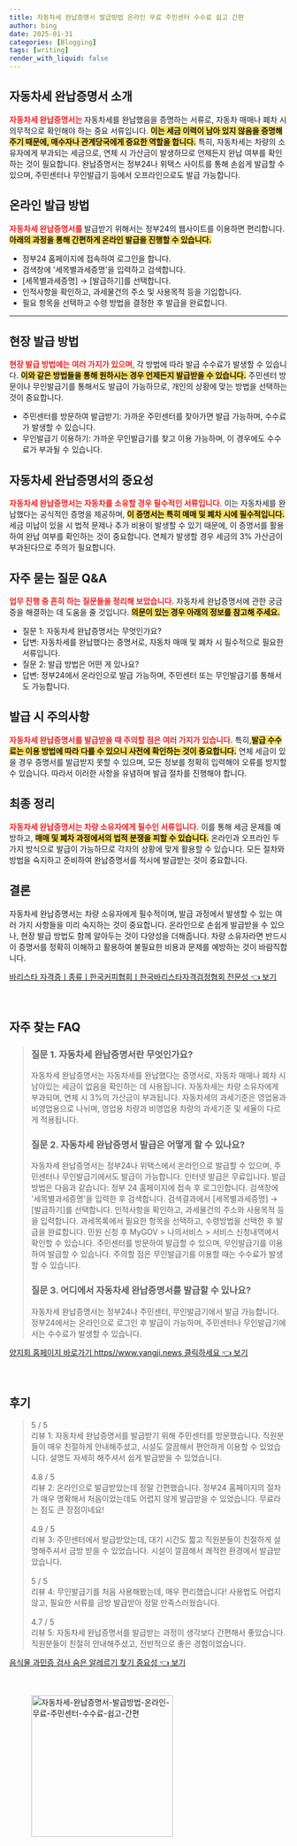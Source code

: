 ```yaml
---
title: 자동차세 완납증명서 발급방법 온라인 무료 주민센터 수수료 쉽고 간편
author: bing
date: 2025-01-31
categories: [Blogging]
tags: [writing]
render_with_liquid: false
---
```



<h2 id='자동차세_완납증명서_소개'>자동차세 완납증명서 소개</h2>

<p><b><span style="color: #ee2323;">자동차세 완납증명서는 </span></b> 자동차세를 완납했음을 증명하는 서류로, 자동차 매매나 폐차 시 의무적으로 확인해야 하는 중요 서류입니다. <b><span style="background-color: #ffe066;">이는 세금 이력이 남아 있지 않음을 증명해 주기 때문에, 매수자나 관계당국에게 중요한 역할을 합니다.</span></b> 특히, 자동차세는 차량의 소유자에게 부과되는 세금으로, 연체 시 가산금이 발생하므로 언제든지 완납 여부를 확인하는 것이 필요합니다. 완납증명서는 정부24나 위택스 사이트를 통해 손쉽게 발급할 수 있으며, 주민센터나 무인발급기 등에서 오프라인으로도 발급 가능합니다. </p>

<h2 id='온라인_발급_방법'>온라인 발급 방법</h2>

<p><b><span style="color: #ee2323;">자동차세 완납증명서를 </span></b> 발급받기 위해서는 정부24의 웹사이트를 이용하면 편리합니다. <b><span style="background-color: #ffe066;">아래의 과정을 통해 간편하게 온라인 발급을 진행할 수 있습니다.</span></b></p>

<ul>
    <li>정부24 홈페이지에 접속하여 로그인을 합니다.</li>
    <li>검색창에 '세목별과세증명'을 입력하고 검색합니다.</li>
    <li>[세목별과세증명] → [발급하기]를 선택합니다.</li>
    <li>인적사항을 확인하고, 과세물건의 주소 및 사용목적 등을 기입합니다.</li>
    <li>필요 항목을 선택하고 수령 방법을 결정한 후 발급을 완료합니다.</li>
</ul>

<hr />

<h2 id='현장_발급_방법'>현장 발급 방법</h2>

<p><b><span style="color: #ee2323;">현장 발급 방법에는 여러 가지가 있으며, </span></b> 각 방법에 따라 발급 수수료가 발생할 수 있습니다. <b><span style="background-color: #ffe066;">이와 같은 방법들을 통해 원하시는 경우 언제든지 발급받을 수 있습니다.</span></b> 주민센터 방문이나 무인발급기를 통해서도 발급이 가능하므로, 개인의 상황에 맞는 방법을 선택하는 것이 중요합니다.</p>

<ul>
    <li>주민센터를 방문하여 발급받기: 가까운 주민센터를 찾아가면 발급 가능하며, 수수료가 발생할 수 있습니다.</li>
    <li>무인발급기 이용하기: 가까운 무인발급기를 찾고 이용 가능하며, 이 경우에도 수수료가 부과될 수 있습니다.</li>
</ul>

<h2 id='자동차세_완납증명서의_중요성'>자동차세 완납증명서의 중요성</h2>

<p><b><span style="color: #ee2323;">자동차세 완납증명서는 자동차를 소유할 경우 필수적인 서류입니다.</span></b> 이는 자동차세를 완납했다는 공식적인 증명을 제공하며, <b><span style="background-color: #ffe066;">이 증명서는 특히 매매 및 폐차 시에 필수적입니다.</span></b> 세금 미납이 있을 시 법적 문제나 추가 비용이 발생할 수 있기 때문에, 이 증명서를 활용하여 완납 여부를 확인하는 것이 중요합니다. 연체가 발생할 경우 세금의 3% 가산금이 부과된다므로 주의가 필요합니다. </p>

<h2 id='자주_묻는_질문_QNA'>자주 묻는 질문 Q&A</h2>

<p><b><span style="color: #ee2323;">업무 진행 중 흔히 하는 질문들을 정리해 보았습니다.</span></b> 자동차세 완납증명서에 관한 궁금증을 해결하는 데 도움을 줄 것입니다. <b><span style="background-color: #ffe066;">의문이 있는 경우 아래의 정보를 참고해 주세요.</span></b></p>

<ul>
    <li>질문 1: 자동차세 완납증명서는 무엇인가요?</li>
    <li>답변: 자동차세를 완납했다는 증명서로, 자동차 매매 및 폐차 시 필수적으로 필요한 서류입니다.</li>
    <li>질문 2: 발급 방법은 어떤 게 있나요?</li>
    <li>답변: 정부24에서 온라인으로 발급 가능하며, 주민센터 또는 무인발급기를 통해서도 가능합니다.</li>
</ul>

<h2 id='발급시_주의사항'>발급 시 주의사항</h2>

<p><b><span style="color: #ee2323;">자동차세 완납증명서를 발급받을 때 주의할 점은 여러 가지가 있습니다.</span></b> 특히,<b><span style="background-color: #ffe066;">발급 수수료는 이용 방법에 따라 다를 수 있으니 사전에 확인하는 것이 중요합니다.</span></b> 연체 세금이 있을 경우 증명서를 발급받지 못할 수 있으며, 모든 정보를 정확히 입력해야 오류를 방지할 수 있습니다. 따라서 이러한 사항을 유념하며 발급 절차를 진행해야 합니다.</p>

<h2 id='최종_정리'>최종 정리</h2>

<p><b><span style="color: #ee2323;">자동차세 완납증명서는 차량 소유자에게 필수인 서류입니다.</span></b> 이를 통해 세금 문제를 예방하고, <b><span style="background-color: #ffe066;">매매 및 폐차 과정에서의 법적 분쟁을 피할 수 있습니다.</span></b> 온라인과 오프라인 두 가지 방식으로 발급이 가능하므로 각자의 상황에 맞게 활용할 수 있습니다. 모든 절차와 방법을 숙지하고 준비하여 완납증명서를 적시에 발급받는 것이 중요합니다.</p>

<h2 id='결론'>결론</h2>

<p>자동차세 완납증명서는 차량 소유자에게 필수적이며, 발급 과정에서 발생할 수 있는 여러 가지 사항들을 미리 숙지하는 것이 중요합니다. 온라인으로 손쉽게 발급받을 수 있으나, 현장 발급 방법도 함께 알아두는 것이 다양성을 더해줍니다. 차량 소유자라면 반드시 이 증명서를 정확히 이해하고 활용하여 불필요한 비용과 문제를 예방하는 것이 바람직합니다.</p>


<p><a class="click-button" title="바리스타 자격증ㅣ종류ㅣ한국커피협회ㅣ한국바리스타자격검정협회 전문성" href="https://blackassets.github.io/posts/%EB%B0%94%EB%A6%AC%EC%8A%A4%ED%83%80-%EC%9E%90%EA%B2%A9%EC%A6%9D%E3%85%A3%EC%A2%85%EB%A5%98%E3%85%A3%ED%95%9C%EA%B5%AD%EC%BB%A4%ED%94%BC%ED%98%91%ED%9A%8C%E3%85%A3%ED%95%9C%EA%B5%AD%EB%B0%94%EB%A6%AC%EC%8A%A4%ED%83%80%EC%9E%90%EA%B2%A9%EA%B2%80%EC%A0%95%ED%98%91%ED%9A%8C-%EC%A0%84%EB%AC%B8%EC%84%B1/" rel="dofollow">바리스타 자격증ㅣ종류ㅣ한국커피협회ㅣ한국바리스타자격검정협회 전문성 👈 보기</a></p><br>
<h2 id='자주_찾는_FAQ'>자주 찾는 FAQ</h2>
<div itemscope="" itemtype="https://schema.org/FAQPage"> 
<blockquote> 
<div itemscope="" itemprop="mainEntity" itemtype="https://schema.org/Question"> 
<h3 itemprop="name">질문 1. 자동차세 완납증명서란 무엇인가요?</h3> 
<div itemscope="" itemprop="acceptedAnswer" itemtype="https://schema.org/Answer"> 
<span itemprop="text"> 
<p>자동차세 완납증명서는 자동차세를 완납했다는 증명서로, 자동차 매매나 폐차 시 남아있는 세금이 없음을 확인하는 데 사용됩니다. 자동차세는 차량 소유자에게 부과되며, 연체 시 3%의 가산금이 부과됩니다. 자동차세의 과세기준은 영업용과 비영업용으로 나뉘며, 영업용 차량과 비영업용 차량의 과세기준 및 세율이 다르게 적용됩니다.</p> 
</span> 
</div> 
</div> 

<div itemscope="" itemprop="mainEntity" itemtype="https://schema.org/Question"> 
<h3 itemprop="name">질문 2. 자동차세 완납증명서 발급은 어떻게 할 수 있나요?</h3> 
<div itemscope="" itemprop="acceptedAnswer" itemtype="https://schema.org/Answer"> 
<span itemprop="text"> 
<p>자동차세 완납증명서는 정부24나 위택스에서 온라인으로 발급할 수 있으며, 주민센터나 무인발급기에서도 발급이 가능합니다. 인터넷 발급은 무료입니다. 발급 방법은 다음과 같습니다: 정부 24 홈페이지에 접속 후 로그인합니다. 검색창에 '세목별과세증명'을 입력한 후 검색합니다. 검색결과에서 [세목별과세증명] → [발급하기]를 선택합니다. 인적사항을 확인하고, 과세물건의 주소와 사용목적 등을 입력합니다. 과세목록에서 필요한 항목을 선택하고, 수령방법을 선택한 후 발급을 완료합니다. 민원 신청 후 MyGOV > 나의서비스 > 서비스 신청내역에서 확인할 수 있습니다. 주민센터를 방문하여 발급할 수 있으며, 무인발급기를 이용하여 발급할 수 있습니다. 주의할 점은 무인발급기를 이용할 때는 수수료가 발생할 수 있습니다.</p> 
</span> 
</div> 
</div> 

<div itemscope="" itemprop="mainEntity" itemtype="https://schema.org/Question"> 
<h3 itemprop="name">질문 3. 어디에서 자동차세 완납증명서를 발급할 수 있나요?</h3> 
<div itemscope="" itemprop="acceptedAnswer" itemtype="https://schema.org/Answer"> 
<span itemprop="text"> 
<p>자동차세 완납증명서는 정부24나 주민센터, 무인발급기에서 발급 가능합니다. 정부24에서는 온라인으로 로그인 후 발급이 가능하며, 주민센터나 무인발급기에서는 수수료가 발생할 수 있습니다.</p> 
</span> 
</div> 
</div> 
</blockquote> 
</div>
<p><a class="click-button" title="양지회 홈페이지 바로가기 https//www.yangji.news 클릭하세요" href="https://blackassets.github.io/posts/%EC%96%91%EC%A7%80%ED%9A%8C-%ED%99%88%ED%8E%98%EC%9D%B4%EC%A7%80-%EB%B0%94%EB%A1%9C%EA%B0%80%EA%B8%B0-httpswww.yangji.news-%ED%81%B4%EB%A6%AD%ED%95%98%EC%84%B8%EC%9A%94/" rel="dofollow">양지회 홈페이지 바로가기 https//www.yangji.news 클릭하세요 👈 보기</a></p><br>
<h2 id='후기'>후기</h2>
<div itemscope itemtype="https://schema.org/Product">
  <blockquote>
  <div itemprop="review" itemscope itemtype="https://schema.org/Review">
      <div itemprop="reviewRating" itemscope itemtype="https://schema.org/Rating"> <span itemprop="ratingValue">5</span> / <span itemprop="bestRating">5</span> </div>
      <span itemprop="reviewBody">리뷰 1: 자동차세 완납증명서를 발급받기 위해 주민센터를 방문했습니다. 직원분들이 매우 친절하게 안내해주셨고, 시설도 깔끔해서 편안하게 이용할 수 있었습니다. 설명도 자세히 해주셔서 쉽게 발급받을 수 있었습니다.</span>
  </div>
  <br>
  <div itemprop="review" itemscope itemtype="https://schema.org/Review">
      <div itemprop="reviewRating" itemscope itemtype="https://schema.org/Rating"> <span itemprop="ratingValue">4.8</span> / <span itemprop="bestRating">5</span> </div>
      <span itemprop="reviewBody">리뷰 2: 온라인으로 발급받았는데 정말 간편했습니다. 정부24 홈페이지의 절차가 매우 명확해서 처음이었는데도 어렵지 않게 발급받을 수 있었습니다. 무료라는 점도 큰 장점이네요!</span>
  </div>
  <br>
  <div itemprop="review" itemscope itemtype="https://schema.org/Review">
      <div itemprop="reviewRating" itemscope itemtype="https://schema.org/Rating"> <span itemprop="ratingValue">4.9</span> / <span itemprop="bestRating">5</span> </div>
      <span itemprop="reviewBody">리뷰 3: 주민센터에서 발급받았는데, 대기 시간도 짧고 직원분들이 친절하게 설명해주셔서 금방 받을 수 있었습니다. 시설이 깔끔해서 쾌적한 환경에서 발급받았습니다.</span>
  </div>
  <br>
  <div itemprop="review" itemscope itemtype="https://schema.org/Review">
      <div itemprop="reviewRating" itemscope itemtype="https://schema.org/Rating"> <span itemprop="ratingValue">5</span> / <span itemprop="bestRating">5</span> </div>
      <span itemprop="reviewBody">리뷰 4: 무인발급기를 처음 사용해봤는데, 매우 편리했습니다! 사용법도 어렵지 않고, 필요한 서류를 금방 발급받아 정말 만족스러웠습니다.</span>
  </div>
  <br>
  <div itemprop="review" itemscope itemtype="https://schema.org/Review">
      <div itemprop="reviewRating" itemscope itemtype="https://schema.org/Rating"> <span itemprop="ratingValue">4.7</span> / <span itemprop="bestRating">5</span> </div>
      <span itemprop="reviewBody">리뷰 5: 자동차세 완납증명서를 발급받는 과정이 생각보다 간편해서 좋았습니다. 직원분들이 친절히 안내해주셨고, 전반적으로 좋은 경험이었습니다.</span>
  </div>
  </blockquote>
</div>
<p><a class="click-button" title="음식물 과민증 검사 숨은 알레르기 찾기 중요성" href="https://blackassets.github.io/posts/%EC%9D%8C%EC%8B%9D%EB%AC%BC-%EA%B3%BC%EB%AF%BC%EC%A6%9D-%EA%B2%80%EC%82%AC-%EC%88%A8%EC%9D%80-%EC%95%8C%EB%A0%88%EB%A5%B4%EA%B8%B0-%EC%B0%BE%EA%B8%B0-%EC%A4%91%EC%9A%94%EC%84%B1/" rel="dofollow">음식물 과민증 검사 숨은 알레르기 찾기 중요성 👈 보기</a></p><br>
<figure class="image"><img src="https://blackassets.github.io/assets/img/thumbnail/자동차세-완납증명서-발급방법-온라인-무료-주민센터-수수료-쉽고-간편.webp" alt="자동차세-완납증명서-발급방법-온라인-무료-주민센터-수수료-쉽고-간편" width="256" height="256"></figure>